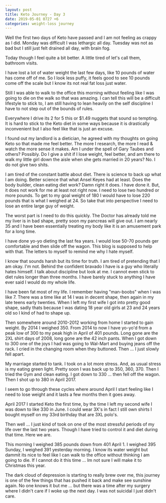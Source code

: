 ```yaml
---
layout: post
title: Keto Journey - Day 3
date: 2019-05-01 0727 +6
categories: weight-loss journey
---
```


Well the first two days of Keto have passed and I am not feeling as crappy as I did. Monday was difficult I was lethargic all day. Tuesday was not as bad but I still just felt drained all day, with brain fog.

Today though I feel quite a bit better. A little tired of let's call them, bathroom visits. 

I have lost a lot of water weight the last few days, like 10 pounds of water has come off of me. So I look less puffy, it feels good to see 10 pounds come off the scale but I know its not real fat loss just water.

Still I was able to walk to the office this morning without feeling like I was going to die on the walk so that was amazing. I can tell this will be a difficult lifestyle to stick to, I am still having to lean heavily on the self discipline I have to not step out of the bounds of rules.

Everywhere I drive its 2 for 5 this or $1.49 nuggets that sound so tempting. It is hard to stick to the Keto diet in some ways because it is drastically inconvenient but I also feel like that is just an excuse. 

I found out my landlord is a dietician, he agreed with my thoughts on going Keto so that made me feel better. The more I research, the more I read & watch the more sense it makes. Am I under the spell of Gary Taubes and others? Possibly. Do I give a shit if I lose weight, feel better, and am there to walk my little girl down the aisle when she gets married in 20 years? No. I do not give two shits. 

I am tired of the constant battle about diet. There is science to back up what I am doing. Better science that what Ansel Keyes had at least. Does the body builder, clean eating diet work? Damn right it does. I have done it. But, it does not work for me at least not right now. I need to lose two hundred or more pounds. To get to my goal weight of 180 I would have to lose 220 pounds that is what I weighed at 24. So take that into perspective I need to lose an entire large guy of weight. 

The worst part is I need to do this quickly. The Doctor has already told me my liver is in bad shape, pretty soon my pancreas will give out. I am nearly 35 and I have been essentially treating my body like it is an amusement park for a long time. 

I have done yo-yo dieting the last fea years. I would lose 50-70 pounds ger comfortable and then slide off the wagon. This blog is supposed to help with that. The letters to myself to remind me why I hate myself.

I know that sounds harsh but its time for truth. I am tired of pretending that I am okay. I'm not. Behind the confident bravado I have is a guy who literally hates himself. I talk about discipline but look at me. I cannot even stick to diet rules longer than three months. I have barely stuck to anything I have ever said I would do my whole life. 

I have been fat most of my life. I remember having "man-boobs" when I was like 7. There was a time like at 14 I was in decent shape, then again in my late teens early twenties. When I left my first wife I got into pretty good shape, sadly thats because I was dating 18 year old girls at 23 and 24 years old so I kind of had to shape up.

Then somewhere around 2010-2012 working from home I started to gain weight. By 2014 I weighed 350. From 2014 to now I have yo-yo'd from a peak low of 300 to my peak high in April of 401 pounds. Long gone are the 2XL shirt days of 2008, long gone are the 42 inch pants. When I got down to 300 one of the joys I had was going to Wal-Mart and buying jeans off the rack. I cried in the changing room when they buttoned. Then ... I just slowly fell apart.

My marriage started to tank. I took on a lot more stress. And, as usual stress is my eating green light. Pretty soon I was back up to 350, 360, 370. Then I tried the Gym and clean eating. I got down to 330 ... then fell off the wagon. Then I shot up to 380 in April 2017.

I seem to go through these cycles where around April I start feeling like I need to lose weight and it lasts a few months then it goes away.

April 2017 I started Keto the first time, by the time I left my second wife I was down to like 330 in June. I could wear 3X's in fact I still own shirts I bought myself on my 33rd birthday that are 3XL polo's. 

Then well ... I just kind of took on one of the most stressful periods of my life over the last two years. Though I have tried to control it and diet during that time. Here we are.

This morning I weighed 385 pounds down from 401 April 1. I weighed 395 Sunday, I weighed 391 yesterday morning. I know its water weight but dammit its nice to feel like I can walk to the office without thinking I am going to die. If I cannot do it this time ... Im not sure I will make it to Christmas this year. 

The dark cloud of depression is starting to really brew over me, this journey is one of the few things that has pushed it back and make see sunshine again. No one knows it but me ... but there was a time after my surgery where I didn't care if I woke up the next day. I was not suicidal I just didn't care.